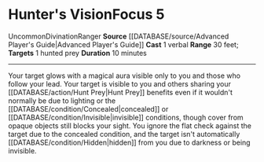 ﻿---
actions: '[one-action]'
component:
- Verbal
duration: 10 minutes
heighten_level: '5'
id: '773'
level: '5'
name: Hunter's Vision
range: 30 feet
rarity: Uncommon
school: Divination
source: '[[DATABASE/source/Advanced Player''s Guide|Advanced Player''s Guide]]'
target: 1 hunted prey
trait:
- '[[DATABASE/trait/Divination|Divination]]'
- '[[DATABASE/trait/Ranger|Ranger]]'
- '[[DATABASE/trait/Uncommon|Uncommon]]'
type: Focus

---
# Hunter's Vision<span class="item-type">Focus 5</span>

<span class="trait-uncommon item-trait">Uncommon</span><span class="item-trait">Divination</span><span class="item-trait">Ranger</span>
**Source** [[DATABASE/source/Advanced Player's Guide|Advanced Player's Guide]] 
**Cast** <span class="action-icon">1</span> verbal
**Range** 30 feet; **Targets** 1 hunted prey
**Duration** 10 minutes

---
Your target glows with a magical aura visible only to you and those who follow your lead. Your target is visible to you and others sharing your [[DATABASE/action/Hunt Prey|Hunt Prey]] benefits even if it wouldn't normally be due to lighting or the [[DATABASE/condition/Concealed|concealed]] or [[DATABASE/condition/Invisible|invisible]] conditions, though cover from opaque objects still blocks your sight. You ignore the flat check against the target due to the concealed condition, and the target isn't automatically [[DATABASE/condition/Hidden|hidden]] from you due to darkness or being invisible.
